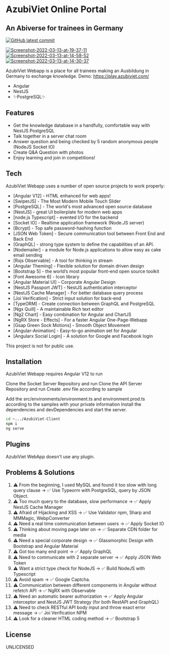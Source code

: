 # AzubiViet Online Portal
## An Abiverse for trainees in Germany

[![GitHub latest commit](https://badgen.net/github/last-commit/lehoanghuythanh96/AzubiViet-Client)](https://badgen.net/github/last-commit/lehoanghuythanh96/AzubiViet-Client)

<a href="https://ibb.co/hVhyv8j"><img src="https://i.ibb.co/CQNzF0Z/Screenshot-2022-03-13-at-19-37-11.png" alt="Screenshot-2022-03-13-at-19-37-11" border="0"></a>
<a href="https://ibb.co/zx5YrNn"><img src="https://i.ibb.co/GpJL0Fx/Screenshot-2022-03-13-at-14-58-52.png" alt="Screenshot-2022-03-13-at-14-58-52" border="0"></a>
<a href="https://ibb.co/V3DFdQs"><img src="https://i.ibb.co/cxtWPCj/Screenshot-2022-03-13-at-14-30-37.png" alt="Screenshot-2022-03-13-at-14-30-37" border="0"></a>

AzubiViet Webapp is a place for all trainees making an Ausbildung in Germany to exchange knowledge. Demo: https://play.azubiviet.com/

- Angular
- NestJS
- ✨PostgreSQL✨

## Features

- Get the knowledge database in a handfully, comfortable way with NestJS PostgreSQL
- Talk together in a server chat room
- Answer question and being checked by 5 random anonymous people (NodeJS Socket IO)
- Create Q&A Question with photos
- Enjoy learning and join in competitions!

## Tech

AzubiViet Webapp uses a number of open source projects to work properly:

- [Angular V12] - HTML enhanced for web apps!
- [SwiperJS] - The Most Modern Mobile Touch Slider
- [PostgreSQL] - The world's most advanced open source database
- [NestJS] - great UI boilerplate for modern web apps
- [node.js Typescript] - evented I/O for the backend
- [Socket IO] - Realtime application framework (Node.JS server)
- [Bcrypt] - Top safe password-hashing function
- [JSON Web Token] - Secure communication tool between Front End and Back End
- [GraphQL] - strong type system to define the capabilities of an API.
- [Nodemailer] - a module for Node.js applications to allow easy as cake email sending
- [Rxjs Observable] - A tool for thinking in stream
- [Angular Theming] - Flexible solution for domain driven design
- [Bootstrap 5] - the world’s most popular front-end open source toolkit
- [Font Awesome 6] - Icon library 
- [Angular Material UI] - Corporate Angular Design
- [NestJS Passport JWT] - NestJS authentication interceptor
- [NestJS Cache Manager] - For better database query process
- [Joi Verification] - Strict input solution for back-end
- [TypeORM] - Create connection between GraphQL and PostgreSQL
- [Ngx Quill] - A maintainable Rich text editor
- [Ng2 Chart] - Easy combination for Angular and ChartJS
- [NgRX Store - Effects] - For a faster Angular One-Page-Webapp
- [Gsap Green Sock Motions] - Smooth Object Movement
- [Angular-Animation] - Easy-to-go animation set for Angular
- [Angularx Social Login] - A solution for Google and Facebook login

This project is not for public use.

## Installation

AzubiViet Webapp requires Angular V12 to run

Clone the Socket Server Repository and run
Clone the API Server Repository and run
Create .env file according to sample

Add the src/environments/environment.ts and environment.prod.ts according to the samples with your private information
Install the dependencies and devDependencies and start the server.

```sh
cd ~.../AzubiViet-Client
npm i
ng serve
```

## Plugins

AzubiViet WebApp doesn't use any plugin.

## Problems & Solutions

1. ⚠️ From the beginning, I used MySQL and found it too slow with long query clause -> ✅ Use Typeorm with PostgreSQL, query by JSON Object.
2. ⚠️ Too much query to the database, slow performance -> ✅ Apply NestJS Cache Manager
3. ⚠️ Afraid of Hijacking and XSS -> ✅ Use Validator npm, Sharp and MMMagic, WebpConverter
4. ⚠️ Need a real time communication between users -> ✅ Apply Socket IO
5. ⚠️ Thinking about moving page later on -> ✅ Separate CDN folder for media
6. ⚠️ Need a special corporate design -> ✅ Glassmorphic Design with  Bootstrap and Angular Material
8. ⚠️ Got too many end point -> ✅ Apply GraphQL
9. ⚠️ Need to communicate with 2 separate server -> ✅ Apply JSON  Web Token
10. ⚠️ Want a strict type check for NodeJS -> ✅ Build NodeJS with Typescript
11. ⚠️ Avoid spam -> ✅ Google Captcha.
12. ⚠️ Communication between different components in Angular without refetch API -> ✅ NgRX with Observable
13. ⚠️ Need an automatic bearer authorization -> ✅ Apply Angular interceptor and NestJS JWT Strategy (for both RestAPI and GraphQL)
14. ⚠️ Need to check RESTful API body input and throw exact error message -> ✅ Joi Verification NPM
15. ⚠️ Look for a cleaner HTML coding method -> ✅ Bootstrap 5

## License

UNLICENSED
